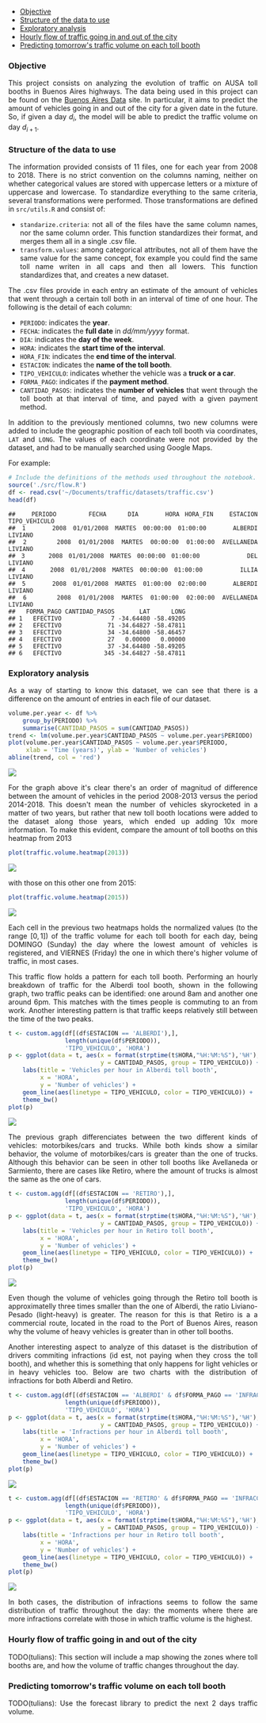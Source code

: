 -   [Objective](#objective)
-   [Structure of the data to use](#structure-of-the-data-to-use)
-   [Exploratory analysis](#exploratory-analysis)
-   [Hourly flow of traffic going in and out of the city](#hourly-flow-of-traffic-going-in-and-out-of-the-city)
-   [Predicting tomorrow's traffic volume on each toll booth](#predicting-tomorrows-traffic-volume-on-each-toll-booth)

<style>
body {text-align: justify}
</style>
### Objective

This project consists on analyzing the evolution of traffic on AUSA toll booths in Buenos Aires highways. The data being used in this project can be found on the [Buenos Aires Data](https://data.buenosaires.gob.ar/dataset/flujo-vehicular-por-unidades-de-peaje-ausa) site. In particular, it aims to predict the amount of vehicles going in and out of the city for a given date in the future. So, if given a day *d*<sub>*i*</sub>, the model will be able to predict the traffic volume on day *d*<sub>*i* + 1</sub>.

### Structure of the data to use

The information provided consists of 11 files, one for each year from 2008 to 2018. There is no strict convention on the columns naming, neither on whether categorical values are stored with uppercase letters or a mixture of uppercase and lowercase. To standardize everything to the same criteria, several transformations were performed. Those transformations are defined in `src/utils.R` and consist of:

-   `standarize.criteria`: not all of the files have the same column names, nor the same column order. This function standardizes their format, and merges them all in a single .csv file.
-   `transform.values`: among categorical attributes, not all of them have the same value for the same concept, fox example you could find the same toll name writen in all caps and then all lowers. This function standardizes that, and creates a new dataset.

The .csv files provide in each entry an estimate of the amount of vehicles that went through a certain toll both in an interval of time of one hour. The following is the detail of each column:

-   `PERIODO`: indicates the **year**.
-   `FECHA`: indicates the **full date** in *dd/mm/yyyy* format.
-   `DIA`: indicates the **day of the week**.
-   `HORA`: indicates the **start time of the interval**.
-   `HORA_FIN`: indicates the **end time of the interval**.
-   `ESTACION`: indicates the **name of the toll booth**.
-   `TIPO_VEHICULO`: indicates whether the vehicle was a **truck or a car**.
-   `FORMA_PAGO`: indicates if the **payment method**.
-   `CANTIDAD_PASOS`: indicates the **number of vehicles** that went through the toll booth at that interval of time, and payed with a given payment method.

In addition to the previously mentioned columns, two new columns were added to include the geographic position of each toll booth via coordinates, `LAT` and `LONG`. The values of each coordinate were not provided by the dataset, and had to be manually searched using Google Maps.

For example:

``` r
# Include the definitions of the methods used throughout the notebook.
source('./src/flow.R')
df <- read.csv('~/Documents/traffic/datasets/traffic.csv')
head(df)
```

    ##   PERIODO      FECHA    DIA     HORA HORA_FIN   ESTACION TIPO_VEHICULO
    ## 1    2008 01/01/2008 MARTES 00:00:00 01:00:00    ALBERDI       LIVIANO
    ## 2    2008 01/01/2008 MARTES 00:00:00 01:00:00 AVELLANEDA       LIVIANO
    ## 3    2008 01/01/2008 MARTES 00:00:00 01:00:00        DEL       LIVIANO
    ## 4    2008 01/01/2008 MARTES 00:00:00 01:00:00      ILLIA       LIVIANO
    ## 5    2008 01/01/2008 MARTES 01:00:00 02:00:00    ALBERDI       LIVIANO
    ## 6    2008 01/01/2008 MARTES 01:00:00 02:00:00 AVELLANEDA       LIVIANO
    ##   FORMA_PAGO CANTIDAD_PASOS       LAT      LONG
    ## 1   EFECTIVO              7 -34.64480 -58.49205
    ## 2   EFECTIVO             71 -34.64827 -58.47811
    ## 3   EFECTIVO             34 -34.64800 -58.46457
    ## 4   EFECTIVO             27   0.00000   0.00000
    ## 5   EFECTIVO             37 -34.64480 -58.49205
    ## 6   EFECTIVO            345 -34.64827 -58.47811

### Exploratory analysis

As a way of starting to know this dataset, we can see that there is a difference on the amount of entries in each file of our dataset.

``` r
volume.per.year <- df %>%
    group_by(PERIODO) %>% 
    summarise(CANTIDAD_PASOS = sum(CANTIDAD_PASOS))
trend <- lm(volume.per.year$CANTIDAD_PASOS ~ volume.per.year$PERIODO)
plot(volume.per.year$CANTIDAD_PASOS ~ volume.per.year$PERIODO, 
     xlab = 'Time (years)', ylab = 'Number of vehicles')
abline(trend, col = 'red')
```

![](README_files/figure-markdown_github/trend-1.png)

For the graph above it's clear there's an order of magnitud of difference between the amount of vehicles in the period 2008-2013 versus the period 2014-2018. This doesn't mean the number of vehicles skyrocketed in a matter of two years, but rather that new toll booth locations were added to the dataset along those years, which ended up adding 10x more information. To make this evident, compare the amount of toll booths on this heatmap from 2013

``` r
plot(traffic.volume.heatmap(2013))
```

![](README_files/figure-markdown_github/heatmap2013-1.png)

with those on this other one from 2015:

``` r
plot(traffic.volume.heatmap(2015))
```

![](README_files/figure-markdown_github/heatmap2015-1.png)

Each cell in the previous two heatmaps holds the normalized values (to the range \[0, 1\]) of the traffic volume for each toll booth for each day, being DOMINGO (Sunday) the day where the lowest amount of vehicles is registered, and VIERNES (Friday) the one in which there's higher volume of traffic, in most cases.

This traffic flow holds a pattern for each toll booth. Performing an hourly breakdown of traffic for the Alberdi tool booth, shown in the following graph, two traffic peaks can be identified: one around 8am and another one around 6pm. This matches with the times people is commuting to an from work. Another interesting pattern is that traffic keeps relatively still between the time of the two peaks.

``` r
t <- custom.agg(df[(df$ESTACION == 'ALBERDI'),],
                length(unique(df$PERIODO)),
                'TIPO_VEHICULO', 'HORA')
p <- ggplot(data = t, aes(x = format(strptime(t$HORA,"%H:%M:%S"),'%H'), 
                          y = CANTIDAD_PASOS, group = TIPO_VEHICULO)) +
    labs(title = 'Vehicles per hour in Alberdi toll booth', 
         x = 'HORA',
         y = 'Number of vehicles') +
    geom_line(aes(linetype = TIPO_VEHICULO, color = TIPO_VEHICULO)) +
    theme_bw()
plot(p)
```

![](README_files/figure-markdown_github/breakdownalberdi-1.png)

The previous graph differenciates between the two different kinds of vehicles: motorbikes/cars and trucks. While both kinds show a similar behavior, the volume of motorbikes/cars is greater than the one of trucks. Although this behavior can be seen in other toll booths like Avellaneda or Sarmiento, there are cases like Retiro, where the amount of trucks is almost the same as the one of cars.

``` r
t <- custom.agg(df[(df$ESTACION == 'RETIRO'),],
                length(unique(df$PERIODO)),
                'TIPO_VEHICULO', 'HORA')
p <- ggplot(data = t, aes(x = format(strptime(t$HORA,"%H:%M:%S"),'%H'), 
                          y = CANTIDAD_PASOS, group = TIPO_VEHICULO)) +
    labs(title = 'Vehicles per hour in Retiro toll booth', 
         x = 'HORA',
         y = 'Number of vehicles') +
    geom_line(aes(linetype = TIPO_VEHICULO, color = TIPO_VEHICULO)) +
    theme_bw()
plot(p)
```

![](README_files/figure-markdown_github/breakdownretiro-1.png)

Even though the volume of vehicles going through the Retiro toll booth is approximatelly three times smaller than the one of Alberdi, the ratio Liviano-Pesado (light-heavy) is greater. The reason for this is that Retiro is a a commercial route, located in the road to the Port of Buenos Aires, reason why the volume of heavy vehicles is greater than in other toll booths.

Another interesting aspect to analyze of this dataset is the distribution of drivers commiting infractions (id est, not paying when they cross the toll booth), and whether this is something that only happens for light vehicles or in heavy vehicles too. Below are two charts with the distribution of infractions for both Alberdi and Retiro.

``` r
t <- custom.agg(df[(df$ESTACION == 'ALBERDI' & df$FORMA_PAGO == 'INFRACCION'),],
                length(unique(df$PERIODO)),
                'TIPO_VEHICULO', 'HORA')
p <- ggplot(data = t, aes(x = format(strptime(t$HORA,"%H:%M:%S"),'%H'), 
                          y = CANTIDAD_PASOS, group = TIPO_VEHICULO)) +
    labs(title = 'Infractions per hour in Alberdi toll booth', 
         x = 'HORA',
         y = 'Number of vehicles') +
    geom_line(aes(linetype = TIPO_VEHICULO, color = TIPO_VEHICULO)) +
    theme_bw()
plot(p)
```

![](README_files/figure-markdown_github/infractionsalberdi-1.png)

``` r
t <- custom.agg(df[(df$ESTACION == 'RETIRO' & df$FORMA_PAGO == 'INFRACCION'),],
                length(unique(df$PERIODO)),
                'TIPO_VEHICULO', 'HORA')
p <- ggplot(data = t, aes(x = format(strptime(t$HORA,"%H:%M:%S"),'%H'), 
                          y = CANTIDAD_PASOS, group = TIPO_VEHICULO)) +
    labs(title = 'Infractions per hour in Retiro toll booth', 
         x = 'HORA',
         y = 'Number of vehicles') +
    geom_line(aes(linetype = TIPO_VEHICULO, color = TIPO_VEHICULO)) +
    theme_bw()
plot(p)
```

![](README_files/figure-markdown_github/infractionsretiro-1.png)

In both cases, the distribution of infractions seems to follow the same distribution of traffic throughout the day: the moments where there are more infractions correlate with those in which traffic volume is the highest.

### Hourly flow of traffic going in and out of the city

TODO(tulians): This section will include a map showing the zones where toll booths are, and how the volume of traffic changes throughout the day.

### Predicting tomorrow's traffic volume on each toll booth

TODO(tulians): Use the forecast library to predict the next 2 days traffic volume.
